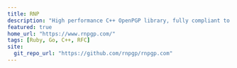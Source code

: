 ```yaml
---
title: RNP
description: "High performance C++ OpenPGP library, fully compliant to RFC 4880."
featured: true
home_url: "https://www.rnpgp.com/"
tags: [Ruby, Go, C++, RFC]
site:
  git_repo_url: "https://github.com/rnpgp/rnpgp.com"
---
```

